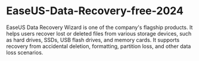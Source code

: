 # EaseUS-Data-Recovery-free-2024
EaseUS Data Recovery Wizard is one of the company's flagship products. It helps users recover lost or deleted files from various storage devices, such as hard drives, SSDs, USB flash drives, and memory cards. It supports recovery from accidental deletion, formatting, partition loss, and other data loss scenarios.
